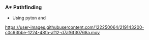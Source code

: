### A* Pathfinding 
 - Using pyton and 


https://user-images.githubusercontent.com/122250064/219143200-c0c93bbe-1224-48fa-af12-d7af6f30768a.mov

